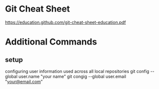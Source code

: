 # Git Cheat Sheet
https://education.github.com/git-cheat-sheet-education.pdf
# Additional Commands

## setup
configuring user information used across all local repositories
        git config --global user.name "your name"
                git congig --global user.email "your@email.com"
    
    
